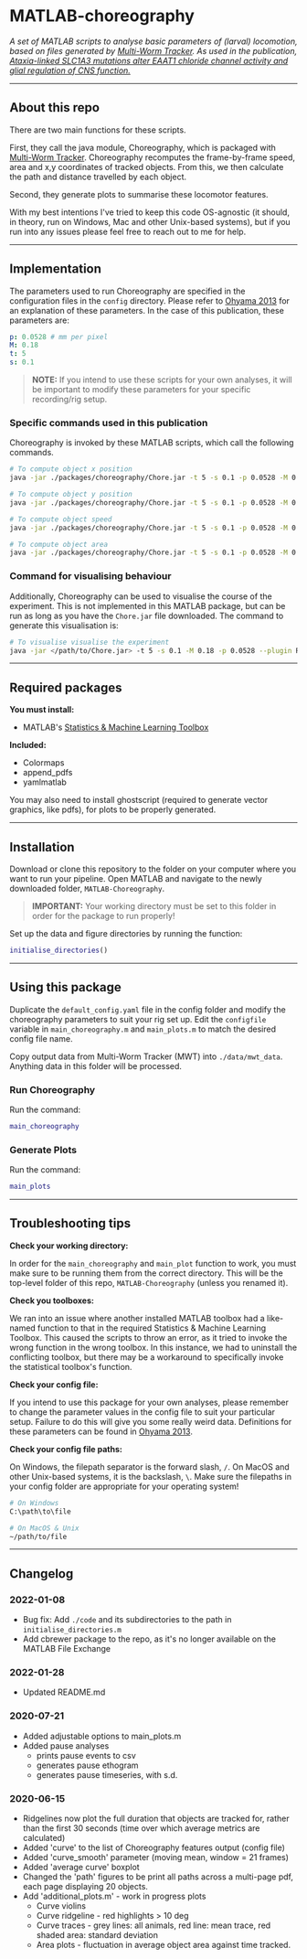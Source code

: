 # MATLAB-choreography

_A set of MATLAB scripts to analyse basic parameters of (larval) locomotion, based on files generated by [Multi-Worm Tracker](https://sourceforge.net/projects/mwt/). As used in the publication, [Ataxia-linked SLC1A3 mutations alter EAAT1 chloride channel activity and glial regulation of CNS function.](https://doi.org/10.1101/2021.10.05.463128)_

---

## About this repo

There are two main functions for these scripts.

First, they call the java module, Choreography, which is packaged with [Multi-Worm Tracker](https://sourceforge.net/projects/mwt/). Choreography recomputes the frame-by-frame speed, area and x,y coordinates of tracked objects. From this, we then calculate the path and distance travelled by each object.

Second, they generate plots to summarise these locomotor features.

With my best intentions I've tried to keep this code OS-agnostic (it should, in theory, run on Windows, Mac and other Unix-based systems), but if you run into any issues please feel free to reach out to me for help.

---

## Implementation

The parameters used to run Choreography are specified in the configuration files in the `config` directory. Please refer to [Ohyama 2013](https://doi.org/10.1371/journal.pone.0071706) for an explanation of these parameters. In the case of this publication, these parameters are:

```yaml
p: 0.0528 # mm per pixel
M: 0.18
t: 5
s: 0.1
```

> **NOTE:** If you intend to use these scripts for your own analyses, it will be important to modify these parameters for your specific recording/rig setup.

### Specific commands used in this publication

Choreography is invoked by these MATLAB scripts, which call the following commands.

```bash
# To compute object x position
java -jar ./packages/choreography/Chore.jar -t 5 -s 0.1 -p 0.0528 -M 0.18 -q --quiet –S -–nanless -o Dtx1234 -O x -N all --target <path/to/output/directory> <path/to/input/directory>
```

```bash
# To compute object y position
java -jar ./packages/choreography/Chore.jar -t 5 -s 0.1 -p 0.0528 -M 0.18 -q --quiet –S -–nanless -o Dty1234 -O y -N all --target <path/to/output/directory> <path/to/input/directory>
```

```bash
# To compute object speed
java -jar ./packages/choreography/Chore.jar -t 5 -s 0.1 -p 0.0528 -M 0.18 -q --quiet –S -–nanless -o Dts1234 -O speed -N all --target <path/to/output/directory> <path/to/input/directory>
```

```bash
# To compute object area
java -jar ./packages/choreography/Chore.jar -t 5 -s 0.1 -p 0.0528 -M 0.18 -q --quiet –S -–nanless -o Dte1234 -O area -N all --target <path/to/output/directory> <path/to/input/directory>
```

### Command for visualising behaviour

Additionally, Choreography can be used to visualise the course of the experiment. This is not implemented in this MATLAB package, but can be run as long as you have the `Chore.jar` file downloaded. The command to generate this visualisation is:

```bash
# To visualise visualise the experiment
java -jar </path/to/Chore.jar> -t 5 -s 0.1 -M 0.18 -p 0.0528 --plugin Reoutline::exp --plugin Respine::0.23::tapered=0.28,1,2 --plugin SpinesForward::rebias --minimum-biased 3mm -S --plugin LarvaCast::angle --map -o srkN <path/to/input/directory>
```

---

## Required packages

**You must install:**

- MATLAB's [Statistics & Machine Learning Toolbox](https://www.mathworks.com/products/statistics.html)

**Included:**

- Colormaps
- append_pdfs
- yamlmatlab

You may also need to install ghostscript (required to generate vector graphics, like pdfs), for plots to be properly generated.

---

## Installation

Download or clone this repository to the folder on your computer where you want to run your pipeline. Open MATLAB and navigate to the newly downloaded folder, `MATLAB-Choreography`.

> **IMPORTANT:** Your working directory must be set to this folder in order for the package to run properly!

Set up the data and figure directories by running the function:

```matlab
initialise_directories()
```

---

## Using this package

Duplicate the `default_config.yaml` file in the config folder and modify the choreography parameters to suit your rig set up. Edit the `configfile` variable in `main_choreography.m` and `main_plots.m` to match the desired config file name.

Copy output data from Multi-Worm Tracker (MWT) into `./data/mwt_data`. Anything data in this folder will be processed.

### Run Choreography

Run the command:

```matlab
main_choreography
```

### Generate Plots

Run the command:

```matlab
main_plots
```

---

## Troubleshooting tips

**Check your working directory:**

In order for the `main_choreography` and `main_plot` function to work, you must make sure to be running them from the correct directory. This will be the top-level folder of this repo, `MATLAB-Choreography` (unless you renamed it).

**Check you toolboxes:**

We ran into an issue where another installed MATLAB toolbox had a like-named function to that in the required Statistics & Machine Learning Toolbox. This caused the scripts to throw an error, as it tried to invoke the wrong function in the wrong toolbox. In this instance, we had to uninstall the conflicting toolbox, but there may be a workaround to specifically invoke the statistical toolbox's function.

**Check your config file:**

If you intend to use this package for your own analyses, please remember to change the parameter values in the config file to suit your particular setup. Failure to do this will give you some really weird data. Definitions for these parameters can be found in [Ohyama 2013](https://doi.org/10.1371/journal.pone.0071706).

**Check your config file paths:**

On Windows, the filepath separator is the forward slash, `/`. On MacOS and other Unix-based systems, it is the backslash, `\`. Make sure the filepaths in your config folder are appropriate for your operating system!

```bash
# On Windows
C:\path\to\file

# On MacOS & Unix
~/path/to/file
```

---

## Changelog

### 2022-01-08

- Bug fix: Add `./code` and its subdirectories to the path in `initialise_directories.m`
- Add cbrewer package to the repo, as it's no longer available on the MATLAB File Exchange

### 2022-01-28

- Updated README.md

### 2020-07-21

- Added adjustable options to main_plots.m
- Added pause analyses
  - prints pause events to csv
  - generates pause ethogram
  - generates pause timeseries, with s.d.

### 2020-06-15

- Ridgelines now plot the full duration that objects are tracked for, rather than the first 30 seconds (time over which average metrics are calculated)
- Added 'curve' to the list of Choreography features output (config file)
- Added 'curve_smooth' parameter (moving mean, window = 21 frames)
- Added 'average curve' boxplot
- Changed the 'path' figures to be print all paths across a multi-page pdf, each page displaying 20 objects.
- Add 'additional_plots.m' - work in progress plots
  - Curve violins
  - Curve ridgeline - red highlights > 10 deg
  - Curve traces - grey lines: all animals, red line: mean trace, red shaded area: standard deviation
  - Area plots - fluctuation in average object area against time tracked.
